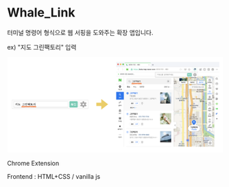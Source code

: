 # Whale_Link

터미널 명령어 형식으로 웹 서핑을 도와주는 확장 앱입니다.

ex) "지도 그린팩토리" 입력

![Alt Text](/example.png)

Chrome Extension

Frontend : HTML+CSS / vanilla js
